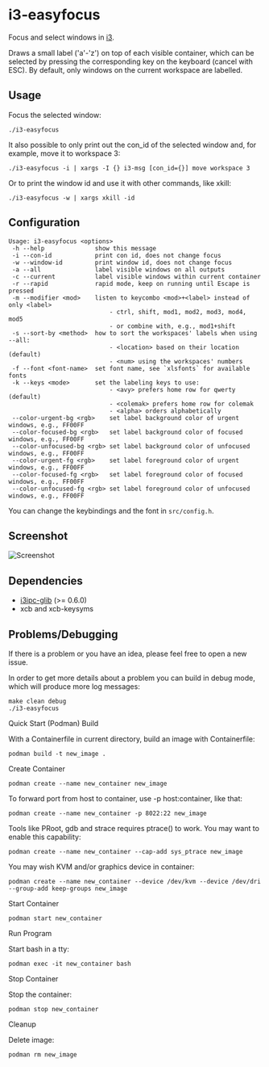 # i3-easyfocus

Focus and select windows in [i3](https://github.com/i3/i3).

Draws a small label ('a'-'z') on top of each visible container, which can be selected by pressing the corresponding key on the keyboard (cancel with ESC). By default, only windows on the current workspace are labelled.

## Usage

Focus the selected window:

```shell
./i3-easyfocus
```

It also possible to only print out the con_id of the selected window and, for example, move it to workspace 3:

```shell
./i3-easyfocus -i | xargs -I {} i3-msg [con_id={}] move workspace 3
```

Or to print the window id and use it with other commands, like xkill:
```shell
./i3-easyfocus -w | xargs xkill -id
```

## Configuration

```
Usage: i3-easyfocus <options>
 -h --help              show this message
 -i --con-id            print con id, does not change focus
 -w --window-id         print window id, does not change focus
 -a --all               label visible windows on all outputs
 -c --current           label visible windows within current container
 -r --rapid             rapid mode, keep on running until Escape is pressed
 -m --modifier <mod>    listen to keycombo <mod>+<label> instead of only <label>
                            - ctrl, shift, mod1, mod2, mod3, mod4, mod5
                            - or combine with, e.g., mod1+shift
 -s --sort-by <method>  how to sort the workspaces' labels when using --all:
                            - <location> based on their location (default)
                            - <num> using the workspaces' numbers
 -f --font <font-name>  set font name, see `xlsfonts` for available fonts
 -k --keys <mode>       set the labeling keys to use:
                            - <avy> prefers home row for qwerty (default)
                            - <colemak> prefers home row for colemak
                            - <alpha> orders alphabetically
 --color-urgent-bg <rgb>    set label background color of urgent windows, e.g., FF00FF
 --color-focused-bg <rgb>   set label background color of focused windows, e.g., FF00FF
 --color-unfocused-bg <rgb> set label background color of unfocused windows, e.g., FF00FF
 --color-urgent-fg <rgb>    set label foreground color of urgent windows, e.g., FF00FF
 --color-focused-fg <rgb>   set label foreground color of focused windows, e.g., FF00FF
 --color-unfocused-fg <rgb> set label foreground color of unfocused windows, e.g., FF00FF
```

You can change the keybindings and the font in ```src/config.h```.

## Screenshot

![Screenshot](screenshot.png)

## Dependencies

* [i3ipc-glib](https://github.com/acrisci/i3ipc-glib) (>= 0.6.0)
* xcb and xcb-keysyms

## Problems/Debugging

If there is a problem or you have an idea, please feel free to open a new issue.

In order to get more details about a problem you can build in debug mode, which will produce more log messages:
```
make clean debug
./i3-easyfocus
```



Quick Start (Podman)
Build

With a Containerfile in current directory, build an image with Containerfile:
```
podman build -t new_image .
```
Create Container
```
podman create --name new_container new_image
```
To forward port from host to container, use -p host:container, like that:
```
podman create --name new_container -p 8022:22 new_image
```
Tools like PRoot, gdb and strace requires ptrace() to work. You may want to enable this capability:
```
podman create --name new_container --cap-add sys_ptrace new_image
```
You may wish KVM and/or graphics device in container:
```
podman create --name new_container --device /dev/kvm --device /dev/dri --group-add keep-groups new_image
```
Start Container
```
podman start new_container
```
Run Program

Start bash in a tty:
```
podman exec -it new_container bash
```
Stop Container

Stop the container:
```
podman stop new_container
```
Cleanup

Delete image:
```
podman rm new_image
```

